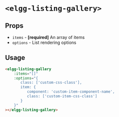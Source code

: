 # `<elgg-listing-gallery>`

## Props

 * `items` - **[required]** An array of items
 * `options` - List rendering options
 
## Usage

```html
<elgg-listing-gallery
    :items="[]"
    :options="{
       class: ['custom-css-class'],
       item: {
          component: 'custom-item-component-name',
          class: ['custom-item-css-class']
       }
    }"
></elgg-listing-gallery>
```

